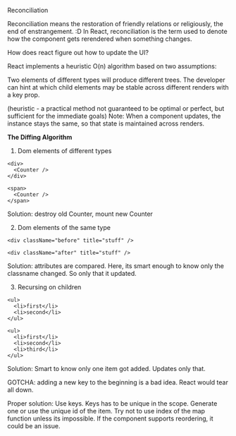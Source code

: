 Reconciliation

Reconciliation means the restoration of friendly relations or religiously, the end of enstrangement. :D
In React, reconciliation is the term used to denote how the component gets rerendered when something changes.

How does react figure out how to update the UI?

React implements a heuristic O(n) algorithm based on two assumptions:

Two elements of different types will produce different trees.
The developer can hint at which child elements may be stable across different renders with a key prop.

(heuristic - a practical method not guaranteed to be optimal or perfect, but sufficient for the immediate goals)
Note: When a component updates, the instance stays the same, so that state is maintained across renders. 

**The Diffing Algorithm**

1. Dom elements of different types
```
<div>
  <Counter />
</div>

<span>
  <Counter />
</span>
```
Solution: destroy old Counter, mount new Counter

2. Dom elements of the same type
```
<div className="before" title="stuff" />

<div className="after" title="stuff" />
```
Solution: attributes are compared. Here, its smart enough to know only the classname changed. So only that it updated.

3. Recursing on children
```
<ul>
  <li>first</li>
  <li>second</li>
</ul>

<ul>
  <li>first</li>
  <li>second</li>
  <li>third</li>
</ul>
```
Solution: Smart  to know only one item got added. Updates only that.

GOTCHA: adding a new key to the beginning is a bad idea. React would tear all down.

Proper solution: Use keys. Keys has to be unique in the scope. Generate one or use the unique id of the item.
Try not to use index of the map function unless its impossible. If the component supports reordering, it could be an issue.
